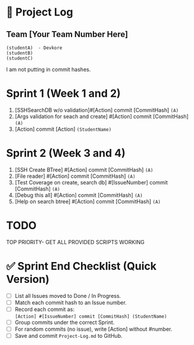 # 📄 Project Log
## Team [Your Team Number Here]

```
(studentA)  - Devkore
(studentB)  
(studentC)
```
I am not putting in commit hashes. 

# Sprint 1 (Week 1 and 2)

1. [SSHSearchDB w/o validation]#[Action] commit [CommitHash] `(A)`
2. [Args validation for seach and create] #[Action] commit [CommitHash] `(A)`
3. [Action]  commit [Action] `(StudentName)`

# Sprint 2 (Week 3 and 4)

1. [SSH Create BTree] #[Action] commit [CommitHash] `(A)`
2. [File reader] #[Action] commit [CommitHash] `(A)`
3. [Test Coverage on create, search db] #[IssueNumber] commit [CommitHash] `(A)`
4. [Debug this all] #[Action] commit [CommitHash] `(A)`
5. [Help on search btree] #[Action] commit [CommitHash] `(A)`



# TODO
TOP PRIORITY- GET ALL PROVIDED SCRIPTS WORKING


# ✅ Sprint End Checklist (Quick Version)
- [ ] List all Issues moved to Done / In Progress.
- [ ] Match each commit hash to an Issue number.
- [ ] Record each commit as:  
  `[Action] #[IssueNumber] commit [CommitHash] (StudentName)`
- [ ] Group commits under the correct Sprint.
- [ ] For random commits (no issue), write [Action] without #number.
- [ ] Save and commit `Project-Log.md` to GitHub.